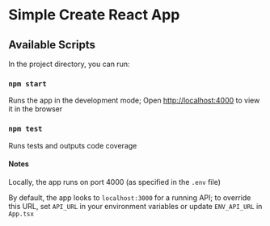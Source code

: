 # Simple Create React App

## Available Scripts

In the project directory, you can run:

### `npm start`

Runs the app in the development mode; Open [http://localhost:4000](http://localhost:4000) to view it in the browser

### `npm test`

Runs tests and outputs code coverage

#### Notes

Locally, the app runs on port 4000 (as specified in the `.env` file)

By default, the app looks to `localhost:3000` for a running API; to override this URL, set `API_URL` in your environment variables or update `ENV_API_URL` in `App.tsx`
